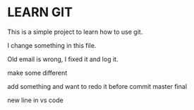 # LEARN GIT
This is a simple project to learn how to use git.

I change something in this file.

Old email is wrong, I fixed it and log it.

make some different

add something and want to redo it before commit master final

new line in vs code